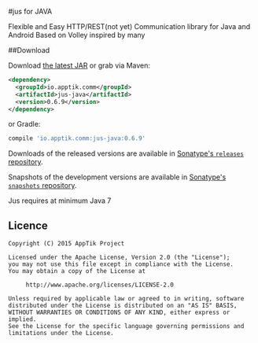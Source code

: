 #jus for JAVA

Flexible and Easy HTTP/REST(not yet) Communication library for Java and Android
Based on Volley inspired by many


##Download

Download [the latest JAR][mvn] or grab via Maven:
```xml
<dependency>
  <groupId>io.apptik.comm</groupId>
  <artifactId>jus-java</artifactId>
  <version>0.6.9</version>
</dependency>
```
or Gradle:
```groovy
compile 'io.apptik.comm:jus-java:0.6.9'
```

Downloads of the released versions are available in [Sonatype's `releases` repository][release].

Snapshots of the development versions are available in [Sonatype's `snapshots` repository][snap].

Jus requires at minimum Java 7

## Licence

    Copyright (C) 2015 AppTik Project

    Licensed under the Apache License, Version 2.0 (the "License");
    you may not use this file except in compliance with the License.
    You may obtain a copy of the License at

         http://www.apache.org/licenses/LICENSE-2.0

    Unless required by applicable law or agreed to in writing, software
    distributed under the License is distributed on an "AS IS" BASIS,
    WITHOUT WARRANTIES OR CONDITIONS OF ANY KIND, either express or implied.
    See the License for the specific language governing permissions and
    limitations under the License.

 [mvn]: https://search.maven.org/remote_content?g=io.apptik.comm&a=jus-java&v=LATEST
 [release]: https://oss.sonatype.org/content/repositories/releases/io/apptik/comm/jus-java
 [snap]: https://oss.sonatype.org/content/repositories/snapshots/io/apptik/comm/jus-java
